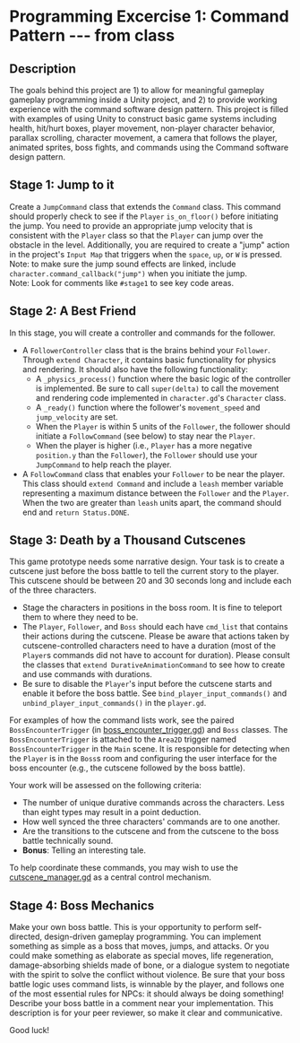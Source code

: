 # Programming Excercise 1: Command Pattern --- from class

## Description

The goals behind this project are 1) to allow for meaningful gameplay gameplay programming inside a Unity project, and 2) 
to provide working experience with the command software design pattern. This project is filled with examples of using Unity 
to construct basic game systems including health, hit/hurt boxes, player movement, non-player character behavior,
parallax scrolling, character movement, a camera that follows the player, animated sprites, boss fights, 
and commands using the Command software design pattern.

## Stage 1: Jump to it
Create a `JumpCommand` class that extends the `Command` class. This command should properly check to see if the `Player` `is_on_floor()` before initiating the jump. You need to provide an appropriate jump velocity that is consistent with the `Player` class so that the `Player` can jump over the obstacle in the level. Additionally, you are required to create a "jump" action in the project's `Input Map` that triggers when the `space`, `up`, or `W` is pressed.  
Note: to make sure the jump sound effects are linked, include `character.command_callback("jump")` when you initiate the jump.  
Note: Look for comments like `#stage1` to see key code areas.  

## Stage 2: A Best Friend  
In this stage, you will create a controller and commands for the follower. 
- A `FollowerController` class that is the brains behind your `Follower`. Through `extend Character`, it contains basic functionality for physics and rendering. It should also have the following functionality:
  - A `_physics_process()` function where the basic logic of the controller is implemented. Be sure to call `super(delta)` to call the movement and rendering code implemented in `character.gd`'s `Character` class.
  - A `_ready()` function where the follower's `movement_speed` and `jump_velocity` are set.
  - When the `Player` is within 5 units of the `Follower`, the follower should initiate a `FollowCommand` (see below) to stay near the `Player`.
  - When the player is higher (i.e., `Player` has a more negative `position.y` than the `Follower`), the `Follower` should use your `JumpCommand` to help reach the player.
- A `FollowCommand` class that enables your `Follower` to be near the player. This class should `extend Command` and include a `leash` member variable representing a maximum distance between the `Follower` and the `Player`. When the two are greater than `leash` units apart, the command should end and `return Status.DONE`.

## Stage 3: Death by a Thousand Cutscenes
This game prototype needs some narrative design. Your task is to create a cutscene just before the boss battle to tell the current story to the player. This cutscene should be between 20 and 30 seconds long and include each of the three characters. 
- Stage the characters in positions in the boss room. It is fine to teleport them to where they need to be.
- The `Player`, `Follower`, and `Boss` should each have `cmd_list` that contains their actions during the cutscene. Please be aware that actions taken by cutscene-controlled characters need to have a duration (most of the `Player`s commands did not have to account for duration). Please consult the classes that `extend DurativeAnimationCommand` to see how to create and use commands with durations.
- Be sure to disable the `Player`'s input before the cutscene starts and enable it before the boss battle. See `bind_player_input_commands()` and `unbind_player_input_commands()` in the `player.gd`.

For examples of how the command lists work, see the paired `BossEncounterTrigger` (in [boss_encounter_trigger.gd](Rut/scripts/boss_encounter_trigger.gd)) and `Boss` classes. The `BossEncounterTrigger` is attached to the `Area2D` trigger named `BossEncounterTrigger` in the `Main` scene. It is responsible for detecting when the `Player` is in the `Boss`s room and configuring the user interface for the boss encounter (e.g., the cutscene followed by the boss battle).

Your work will be assessed on the following criteria:
- The number of unique durative commands across the characters. Less than eight types may result in a point deduction.
- How well synced the three characters' commands are to one another.
- Are the transitions to the cutscene and from the cutscene to the boss battle technically sound.
- **Bonus**: Telling an interesting tale.

To help coordinate these commands, you may wish to use the [cutscene_manager.gd](Rut/scripts/cutscene_manager.gd) as a central control mechanism.

## Stage 4: Boss Mechanics

Make your own boss battle. This is your opportunity to perform self-directed, design-driven gameplay programming. You can implement something as simple as a boss that moves, jumps, and attacks. Or you could make something as elaborate as special moves, life regeneration, damage-absorbing shields made of bone, or a dialogue system to negotiate with the spirit to solve the conflict without violence. Be sure that your boss battle logic uses command lists, is winnable by the player, and follows one of the most essential rules for NPCs: it should always be doing something! Describe your boss battle in a comment near your implementation. This description is for your peer reviewer, so make it clear and communicative.

Good luck!
